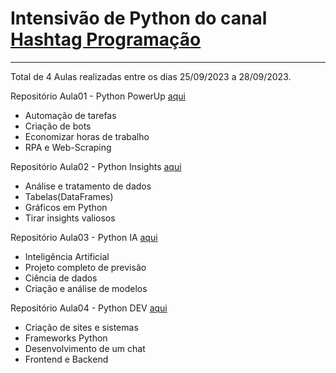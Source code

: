# Intensivão de Python do canal [Hashtag Programação](https://www.youtube.com/@HashtagProgramacao)
---
Total de 4 Aulas realizadas entre os dias 25/09/2023 a 28/09/2023.

Repositório Aula01 - Python PowerUp [aqui](https://github.com/Guilherme-Neves1/Python-PowerUp)
  - Automação de tarefas
  - Criação de bots
  - Economizar horas de trabalho
  - RPA e Web-Scraping

Repositório Aula02 - Python Insights [aqui](https://github.com/Guilherme-Neves1/Python-Insights)
  - Análise e tratamento de dados
  - Tabelas(DataFrames)
  - Gráficos em Python
  - Tirar insights valiosos

Repositório Aula03 - Python IA [aqui](https://github.com/Guilherme-Neves1/Python-IA)
  - Inteligência Artificial
  - Projeto completo de previsão
  - Ciência de dados
  - Criação e análise de modelos

Repositório Aula04 - Python DEV [aqui](https://github.com/Guilherme-Neves1/Python-DEV)
  - Criação de sites e sistemas
  - Frameworks Python
  - Desenvolvimento de um chat
  - Frontend e Backend
